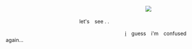 
　　　　　　　　　　　　　　　　　　　　　　　　　　　　![](https://komarev.com/ghpvc/?username=novellian&color=C6823B&style=plastic&label=any⠀/⠀all++++&abbreviated=trueb5415c)

 <p align="center"> let's ⠀see . . 

　　　　　　　　　　　　　　　　　　　　　　　　[i](http://rentry.co/mihou) ⠀guess ⠀i'm ⠀confused ⠀again...
